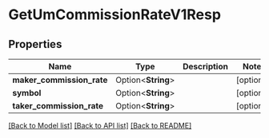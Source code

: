 # GetUmCommissionRateV1Resp

## Properties

Name | Type | Description | Notes
------------ | ------------- | ------------- | -------------
**maker_commission_rate** | Option<**String**> |  | [optional]
**symbol** | Option<**String**> |  | [optional]
**taker_commission_rate** | Option<**String**> |  | [optional]

[[Back to Model list]](../README.md#documentation-for-models) [[Back to API list]](../README.md#documentation-for-api-endpoints) [[Back to README]](../README.md)


